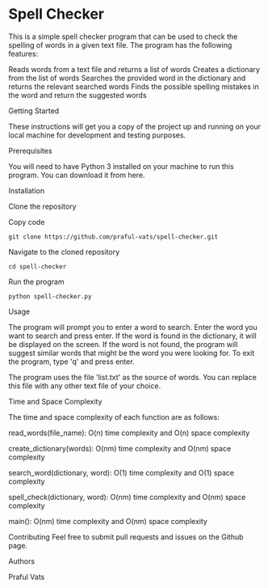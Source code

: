 # Spell Checker

This is a simple spell checker program that can be used to check the spelling of words in a given text file. The program has the following features:

Reads words from a text file and returns a list of words
Creates a dictionary from the list of words
Searches the provided word in the dictionary and returns the relevant searched words
Finds the possible spelling mistakes in the word and return the suggested words

Getting Started

These instructions will get you a copy of the project up and running on your local machine for development and testing purposes.

Prerequisites

You will need to have Python 3 installed on your machine to run this program. You can download it from here.

Installation

Clone the repository

Copy code

`git clone https://github.com/praful-vats/spell-checker.git`

Navigate to the cloned repository

`cd spell-checker`

Run the program

`python spell-checker.py`

Usage

The program will prompt you to enter a word to search. Enter the word you want to search and press enter. If the word is found in the dictionary, it will be displayed on the screen. If the word is not found, the program will suggest similar words that might be the word you were looking for. To exit the program, type 'q' and press enter.

The program uses the file 'list.txt' as the source of words. You can replace this file with any other text file of your choice.

Time and Space Complexity

The time and space complexity of each function are as follows:

read_words(file_name): 
O(n) time complexity and O(n) space complexity

create_dictionary(words): 
O(nm) time complexity and O(nm) space complexity

search_word(dictionary, word): 
O(1) time complexity and O(1) space complexity

spell_check(dictionary, word): 
O(nm) time complexity and O(nm) space complexity

main(): 
O(nm) time complexity and O(nm) space complexity

Contributing
Feel free to submit pull requests and issues on the Github page.

Authors

Praful Vats
